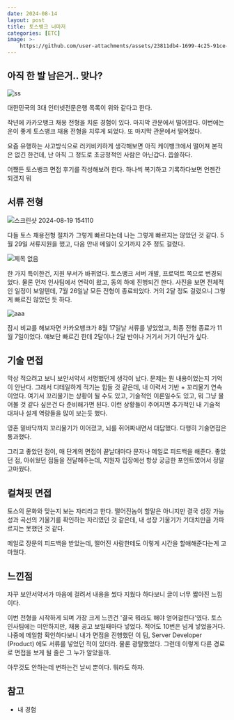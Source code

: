 ```yaml
---
date: 2024-08-14
layout: post
title: 토스뱅크 너마저
categories: [ETC]
image: >-
    https://github.com/user-attachments/assets/23811db4-1699-4c25-91ce-42167f020b85
---
```


## 아직 한 발 남은거.. 맞나?

![ss](https://github.com/user-attachments/assets/23811db4-1699-4c25-91ce-42167f020b85)

대한민국의 3대 인터넷전문은행 목록이 위와 같다고 한다.

작년에 카카오뱅크 채용 전형을 치룬 경험이 있다. 마지막 관문에서 떨어졌다.
이번에는 운이 좋게 토스뱅크 채용 전형을 치루게 되었다. 또 마지막 관문에서 떨어졌다.

요즘 유행하는 사고방식으로 러키비키하게 생각해보면 아직 케이뱅크에서 떨어져 본적은 없긴 한건데, 
난 아직 그 정도로 초긍정적인 사람은 아닌갑다. 씁쓸하다. 

어쨌든 토스뱅크 면접 후기를 작성해보려 한다. 
하나씩 복기하고 기록하다보면 언젠간 되겠지 뭐

## 서류 전형

![스크린샷 2024-08-19 154110](https://github.com/user-attachments/assets/2473aafc-8650-4b12-a2f5-a3c2ff22009b)

다들 토스 채용전형 절차가 그렇게 빠르다는데 나는 그렇게 빠르지는 않았던 것 같다.
5월 29일 서류지원을 했고, 다음 안내 메일이 오기까지 2주 정도 걸렸다.

![제목 없음](https://github.com/user-attachments/assets/1b4e3cac-cac7-4deb-a1dc-84326357084f)

한 가지 특이한건, 지원 부서가 바뀌었다. 토스뱅크 서버 개발, 프로덕트 쪽으로 변경되었다. 물론 먼저 인사팀에서 연락이 왔고, 동의 하에 진행되긴 한다.
사진을 보면 전체적인 일정이 보일텐데, 7월 26일날 모든 전형이 종료되었다. 거의 2달 정도 걸렸으니 그렇게 빠르진 않았던 듯 하다.


![aaa](https://github.com/user-attachments/assets/9ddcb889-069b-4f07-8a66-6dd5b00d77fd)

잠시 비교를 해보자면 카카오뱅크가 8월 17일날 서류를 넣었었고, 최종 전형 종료가 11월 7일이었다. 
얘보단 빠르긴 한데 2달이나 2달 반이나 거기서 거기 아닌가 싶다.


## 기술 면접

막상 적으려고 보니 보안서약서 서명했던게 생각이 났다. 문제는 뭔 내용이었는지 기억이 안난다.
그래서 디테일하게 적기는 힘들 것 같은데, 내 이력서 기반 + 꼬리물기 연속이었다.
여기서 꼬리물기는 상황이 될 수도 있고, 기술적인 이론일수도 있고, 뭐 그냥 물어볼 것 같다 싶은건 다 준비해가면 된다.
이런 상황들이 주어지면 추가적인 내 기술적 대처나 설계 역량들을 많이 보는듯 했다.

영혼 밑바닥까지 꼬리물기가 이어졌고, 뇌를 쥐어짜내면서 대답했다.
다행히 기술면접은 통과했다.

그리고 좋았던 점이, 매 단계의 면접이 끝날대마다 문자나 메일로 피드백을 해준다.
좋았던 점, 아쉬웠던 점들을 전달해주는데, 지원자 입장에선 항상 궁금한 포인트였어서 정말 고마웠다.

## 컬쳐핏 면접 

토스의 문화와 맞는지 보는 자리라고 한다. 
떨어진놈이 할말은 아니지만 결국 성장 가능성과 곡선의 기울기를 확인하는 자리였던 것 같은데,
내 성장 기울기가 기대치만큼 가파르지는 못했던 것 같다.

메일로 장문의 피드백을 받았는데, 떨어진 사람한테도 이렇게 시간을 할애해준다는게 고마웠다.

## 느낀점

자꾸 보안서약서가 마음에 걸려서 내용을 썼다 지웠다 하다보니 글이 너무 짧아진 느낌이다. 

이번 전형을 시작하게 되며 가장 크게 느낀건 '결국 뭐라도 해야 얻어걸린다'였다.
토스 인사팀에는 미안하지만, 채용 공고 보일때마다 넣었다. 적어도 10번은 넘게 넣었을거다.
나중에 메일함 확인하다보니 내가 면접을 진행했던 이 팀, Server Developer (Product) 에도 서류를 넣었던 적이 있더라.
물론 광탈했었다. 그런데 이렇게 다른 경로로 면접을 보게 될 줄은 그 누가 알았을까.

아무것도 안하는데 변하는건 날씨 뿐이다. 뭐라도 하자.

## 참고

- 내 경험
